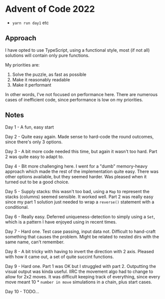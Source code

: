 # Advent of Code 2022

- `yarn run day1` etc


## Approach

I have opted to use TypeScript, using a functional style, most (if not all) solutions will contain only pure functions.

My priorities are:

1) Solve the puzzle, as fast as possible
2) Make it reasonably readable
3) Make it performant

In other words, I've not focused on performance here. There are numerous cases of inefficient code, since performance is low on my priorities.

## Notes

Day 1 - A fun, easy start

Day 2 - Quite easy again. Made sense to hard-code the round outcomes, since there's only 3 options.

Day 3 - A bit more code needed this time, but again it wasn't too hard. Part 2 was quite easy to adapt to.

Day 4 - Bit more challenging here. I went for a "dumb" memory-heavy approach which made the rest of the implementation quite easy. There was other options available, but they seemed harder. Was pleased when it turned out to be a good choice.

Day 5 - Supply stacks: this wasn't too bad, using a `Map` to represent the stacks (columns) seemed sensible. It worked well. Part 2 was really easy since my part 1 solution just needed to wrap a `reverse()` statement with a conditional.

Day 6 - Really easy. Deferred uniqueness-detection to simply using a `Set`, which is a pattern I have enjoyed using in recent times.

Day 7 - Hard one. Test case passing, input data not. Difficult to hand-craft something that causes the problem. Might be related to nested dirs with the same name, can't remember.

Day 8 - A bit tricky with having to invert the direction with 2 axis. Pleased with how it came out, a set of quite succint functions.

Day 9 - Hard one. Part 1 was OK but I struggled with part 2. Outputting the visual output was kinda useful. IIRC the movement algo had to change to allow for 2x2 moves. It was difficult keeping track of everything, since every move meant 10 * `number in move` simulations in a chain, plus start cases.

Day 10 - TODO...
